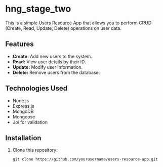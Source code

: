 # hng_stage_two

This is a simple Users Resource App that allows you to perform CRUD (Create, Read, Update, Delete) operations on user data.

## Features

- **Create:** Add new users to the system.
- **Read:** View user details by their ID.
- **Update:** Modify user information.
- **Delete:** Remove users from the database.

## Technologies Used

- Node.js
- Express.js
- MongoDB
- Mongoose
- Joi for validation

## Installation

1. Clone this repository:

   ```shell
   git clone https://github.com/yourusername/users-resource-app.git
